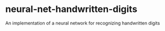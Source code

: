 # neural-net-handwritten-digits
An implementation of a neural network for recognizing handwritten digits
